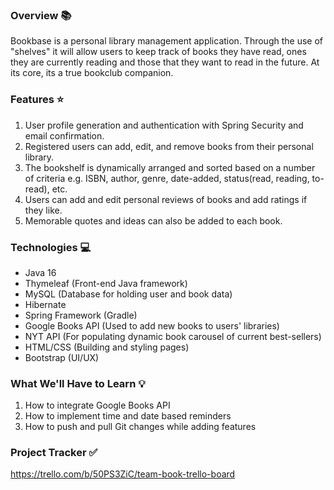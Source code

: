 ### Overview 📚

Bookbase is a personal library management application. Through the use of "shelves" it will allow users to keep track of books they have read, ones they are currently reading and those that they want to read in the future. At its core, its a true bookclub companion.

### Features ⭐
1) User profile generation and authentication with Spring Security and email confirmation.
2) Registered users can add, edit, and remove books from their personal library.
3) The bookshelf is dynamically arranged and sorted based on a number of criteria e.g. ISBN, author, genre, date-added, status(read, reading, to-read), etc.
4) Users can add and edit personal reviews of books and add ratings if they like.
5) Memorable quotes and ideas can also be added to each book.

### Technologies 💻
- Java 16
- Thymeleaf (Front-end Java framework) 
- MySQL (Database for holding user and book data)
- Hibernate
- Spring Framework (Gradle)
- Google Books API (Used to add new books to users' libraries)
- NYT API (For populating dynamic book carousel of current best-sellers)
- HTML/CSS (Building and styling pages)
- Bootstrap (UI/UX)

### What We'll Have to Learn 💡
1) How to integrate Google Books API
2) How to implement time and date based reminders
3) How to push and pull Git changes while adding features

### Project Tracker ✅
https://trello.com/b/50PS3ZiC/team-book-trello-board
